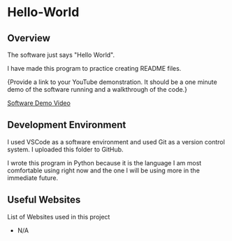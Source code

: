 # Hello-World
## Overview

The software just says "Hello World".

I have made this program to practice creating README files. 

{Provide a link to your YouTube demonstration.  It should be a one minute demo of the software running and a walkthrough of the code.}

[Software Demo Video](http://youtube.link.goes.here)

## Development Environment

I used VSCode as a software environment and used Git as a version control system. I uploaded this folder to GitHub.

I wrote this program in Python because it is the language I am most comfortable using right now and the one I will be using more in the immediate future.

## Useful Websites

List of Websites used in this project
*  N/A